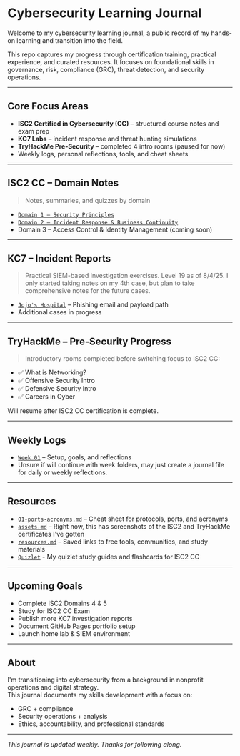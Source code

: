 # Cybersecurity Learning Journal

Welcome to my cybersecurity learning journal, a public record of my hands-on learning and transition into the field.

This repo captures my progress through certification training, practical experience, and curated resources. It focuses on foundational skills in governance, risk, compliance (GRC), threat detection, and security operations.

---

## Core Focus Areas

- **ISC2 Certified in Cybersecurity (CC)** – structured course notes and exam prep  
- **KC7 Labs** – incident response and threat hunting simulations  
- **TryHackMe Pre-Security** – completed 4 intro rooms (paused for now)  
- Weekly logs, personal reflections, tools, and cheat sheets

---

## ISC2 CC – Domain Notes

> Notes, summaries, and quizzes by domain

- [`Domain 1 – Security Principles`](ISC2-CC-notes/domain-01.md) 
- [`Domain 2 – Incident Response & Business Continuity`](ISC2-CC-notes/domain-02.md) 
- Domain 3 – Access Control & Identity Management (coming soon)

---

## KC7 – Incident Reports

> Practical SIEM-based investigation exercises. Level 19 as of 8/4/25.
> I only started taking notes on my 4th case, but plan to take comprehensive notes for the future cases.

- [`Jojo's Hospital`](KC7-incident-reports/Jojo's-Hospital.md) – Phishing email and payload path  
- Additional cases in progress

---

## TryHackMe – Pre-Security Progress

> Introductory rooms completed before switching focus to ISC2 CC:

- ✅ What is Networking?  
- ✅ Offensive Security Intro  
- ✅ Defensive Security Intro  
- ✅ Careers in Cyber

Will resume after ISC2 CC certification is complete.

---

## Weekly Logs

- [`Week 01`](Week-01/intro.md) – Setup, goals, and reflections  
- Unsure if will continue with week folders, may just create a journal file for daily or weekly reflections.

---

## Resources

- [`01-ports-acronyms.md`](cheat-sheets/01-ports-acronyms.md) – Cheat sheet for protocols, ports, and acronyms  
- [`assets.md`](assets.md) – Right now, this has screenshots of the ISC2 and TryHackMe certificates I've gotten
- [`resources.md`](resources.md) – Saved links to free tools, communities, and study materials
- [`Quizlet`](https://quizlet.com/user/kmn2426/folders/intro-to-cyber-security) - My quizlet study guides and flashcards for ISC2 CC

---

## Upcoming Goals

- Complete ISC2 Domains 4 & 5
- Study for ISC2 CC Exam
- Publish more KC7 investigation reports  
- Document GitHub Pages portfolio setup  
- Launch home lab & SIEM environment  

---

## About

I'm transitioning into cybersecurity from a background in nonprofit operations and digital strategy.  
This journal documents my skills development with a focus on:

- GRC + compliance  
- Security operations + analysis  
- Ethics, accountability, and professional standards

---

_This journal is updated weekly. Thanks for following along._
